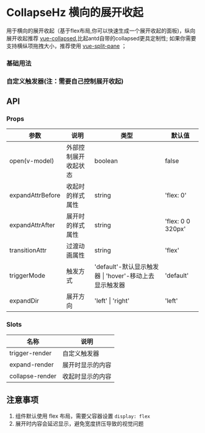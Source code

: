 # CollapseHz 横向的展开收起

用于横向的展开收起（基于flex布局,你可以快速生成一个展开收起的面板)，纵向展开收起推荐 [vue-collapsed](https://vue-collapsed.pages.dev),比起antd自带的collapsed更具定制性; 如果你需要支持横纵项拖拽大小，推荐使用 [vue-split-pane](https://github.com/PanJiaChen/vue-split-pane?tab=readme-ov-file#readme) ；
<script setup>
    import Basic from './Basic.vue'
    import CustomTrigger from './CustomTrigger.vue'
</script>
### 基础用法


<Basic />

### 自定义触发器(注：需要自己控制展开收起)

<CustomTrigger/>

## API

### Props

| 参数 | 说明 | 类型 | 默认值 |
| --- | --- | --- | --- |
| open(v-model) | 外部控制展开收起状态 | boolean | false |
| expandAttrBefore | 收起时的样式属性 | string | 'flex: 0' |
| expandAttrAfter | 展开时的样式属性 | string | 'flex: 0 0 320px' |
| transitionAttr | 过渡动画属性 | string | 'flex' |
| triggerMode | 触发方式 | 'default'-默认显示触发器 \| 'hover'-移动上去显示触发器 | 'default' |
| expandDir | 展开方向 | 'left' \| 'right' | 'left' |


### Slots

| 名称 | 说明 |
| --- | --- |
| trigger-render | 自定义触发器 |
| expand-render | 展开时显示的内容 |
| collapse-render | 收起时显示的内容 |

## 注意事项

1. 组件默认使用 flex 布局，需要父容器设置 `display: flex`
2. 展开时内容会延迟显示，避免宽度挤压导致的视觉问题
